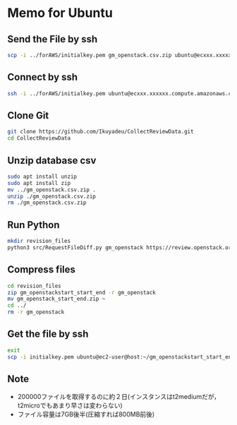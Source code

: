 # Memo for Ubuntu

## Send the File by ssh
```sh
scp -i ../forAWS/initialkey.pem gm_openstack.csv.zip ubuntu@ecxxx.xxxxxx.compute.amazonaws.com:~/
```

## Connect by ssh
```sh
ssh -i ../forAWS/initialkey.pem ubuntu@ecxxx.xxxxxx.compute.amazonaws.com
```

## Clone Git
```sh
git clone https://github.com/Ikuyadeu/CollectReviewData.git
cd CollectReviewData
```

## Unzip database csv
```sh
sudo apt install unzip
sudo apt install zip
mv ../gm_openstack.csv.zip .
unzip ./gm_openstack.csv.zip
rm ./gm_openstack.csv.zip
```

## Run Python
```sh
mkdir revision_files
python3 src/RequestFileDiff.py gm_openstack https://review.openstack.org start end --from-ini
```

## Compress files
```sh
cd revision_files
zip gm_openstackstart_start_end -r gm_openstack
mv gm_openstack_start_end.zip ~
cd ../
rm -r gm_openstack
```

## Get the file by ssh
```sh
exit
scp -i initialkey.pem ubuntu@ec2-user@host:~/gm_openstackstart_start_end.zip .
```

## Note
* 200000ファイルを取得するのに約２日(インスタンスはt2mediumだが，t2microでもあまり早さは変わらない)
* ファイル容量は7GB後半(圧縮すれば800MB前後)